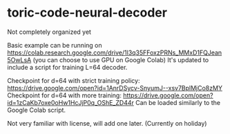 # toric-code-neural-decoder

Not completely organized yet

Basic example can be running on
https://colab.research.google.com/drive/1l3q35FFoxzPRNs_MMxD1FQJean5OwLsA
(you can choose to use GPU on Google Colab)
It's updated to include a script for training L=64 decoder.

Checkpoint for d=64 with strict training policy: https://drive.google.com/open?id=1AnrDSycv-SnyumJ--xsv7BplMjCo8zMY
Checkpoint for d=64 with more training: https://drive.google.com/open?id=1zCaKb7oxe0oHw1HcJjP0q_OShE_ZD44r
Can be loaded similarly to the Google Colab script.

Not very familiar with license, will add one later. (Currently on holiday)
